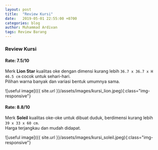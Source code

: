 ```yaml
---
layout: post
title:  "Review Kursi"
date:   2019-05-01 22:55:00 +0700
categories: blog
author: Muhammad Ardivan
tags: Review Barang
---
```


### Review Kursi

#### Rate: 7.5/10
Merk **Lion Star** kualitas oke dengan dimensi kurang lebih `36.7 x 36.7 x H 46.5 cm` cocok untuk sehari-hari.<br>
Pilihan warna banyak dan variasi bentuk umumnya sama.

![useful image]({{ site.url }}/assets/images/kursi_lion.jpeg){:class="img-responsive"}


#### Rate: 8.8/10
Merk **Soleil** kualitas oke-oke untuk dibuat duduk, berdimensi kurang lebih `39 x 33 x 60 cm`. <br>
Harga terjangkau dan mudah didapat.

![useful image]({{ site.url }}/assets/images/kursi_soleil.jpeg){:class="img-responsive"}
